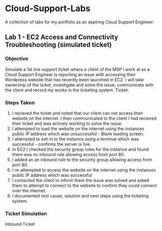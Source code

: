 # Cloud-Support-Labs
A collection of labs for my portfolio as an aspiring Cloud Support Engineer.
## Lab 1 - EC2 Access and Connectivity Troubleshooting (simulated ticket)
### Objective
Simulate a 1st line support ticket where a client of the MSP I work at as a Cloud Support Engineer is reporting an issue with accessing their Wordpress website that has recently been laucnhed in EC2.
I will take ownership of the ticket, investigate and solve the issue, communicate with the client and record my works in the ticketing system.
Ticket: 
### Steps Taken
1. I recieved the ticket and noted that our client can not access their website on the internet. I then communicated to the client I had recieved their ticket and was actively working to solve the issue.
2. I attempted to load the website on the internet using the instances public IP address which was unsuccessful - Blank loading screen.
3. I attempted to ssh in to the instance using a terminal which was successful - confirms the server is live.
4. In EC2 I checked the security group rules for the instance and found there was no inbound rule allowing access from port 80.
5. I added an an inbound rule to the security group allowing access from port 80.
6. I re-attempted to access the website on the internet using the instances public IP address which was successful
7. I contacted the client to inform them the issue was solved and asked them to attempt to connect to the website to confirm they could connect over the internet.
8. I documented root cause, solution and next steps using the ticketing system.
### Ticket Simulation
Inbound Ticket
